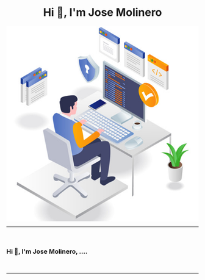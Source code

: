 <h1 align="center">Hi 👋, I'm Jose Molinero</h1>

<img src="https://github.com/JoseMolinero/JoseMolinero/blob/master/pc.PNG" align="center" alt="josemolinero header image">

-------------------
&emsp;
<h3 align="left">Hi 👋, I'm Jose Molinero, ....</h3>
&emsp;

-------------------
&emsp;
